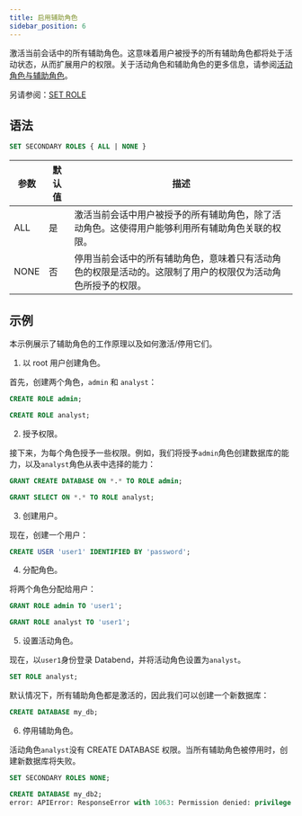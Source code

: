 ```yaml
---
title: 启用辅助角色
sidebar_position: 6
---
```


激活当前会话中的所有辅助角色。这意味着用户被授予的所有辅助角色都将处于活动状态，从而扩展用户的权限。关于活动角色和辅助角色的更多信息，请参阅[活动角色与辅助角色](/guides/security/access-control/roles#活动角色--辅助角色)。

另请参阅：[SET ROLE](04-user-set-role.md)

## 语法

```sql
SET SECONDARY ROLES { ALL | NONE }
```

| 参数 | 默认值 | 描述                                                                                                         |
| ---- | ------ | ------------------------------------------------------------------------------------------------------------ |
| ALL  | 是     | 激活当前会话中用户被授予的所有辅助角色，除了活动角色。这使得用户能够利用所有辅助角色关联的权限。             |
| NONE | 否     | 停用当前会话中的所有辅助角色，意味着只有活动角色的权限是活动的。这限制了用户的权限仅为活动角色所授予的权限。 |

## 示例

本示例展示了辅助角色的工作原理以及如何激活/停用它们。

1. 以 root 用户创建角色。

首先，创建两个角色，`admin` 和 `analyst`：

```sql
CREATE ROLE admin;

CREATE ROLE analyst;
```

2. 授予权限。

接下来，为每个角色授予一些权限。例如，我们将授予`admin`角色创建数据库的能力，以及`analyst`角色从表中选择的能力：

```sql
GRANT CREATE DATABASE ON *.* TO ROLE admin;

GRANT SELECT ON *.* TO ROLE analyst;
```

3. 创建用户。

现在，创建一个用户：

```sql
CREATE USER 'user1' IDENTIFIED BY 'password';
```

4. 分配角色。

将两个角色分配给用户：

```sql
GRANT ROLE admin TO 'user1';

GRANT ROLE analyst TO 'user1';
```

5. 设置活动角色。

现在，以`user1`身份登录 Databend，并将活动角色设置为`analyst`。

```sql
SET ROLE analyst;
```

默认情况下，所有辅助角色都是激活的，因此我们可以创建一个新数据库：

```sql
CREATE DATABASE my_db;
```

6. 停用辅助角色。

活动角色`analyst`没有 CREATE DATABASE 权限。当所有辅助角色被停用时，创建新数据库将失败。

```sql
SET SECONDARY ROLES NONE;

CREATE DATABASE my_db2;
error: APIError: ResponseError with 1063: Permission denied: privilege [CreateDatabase] is required on *.* for user 'user1'@'%' with roles [analyst,public]
```
